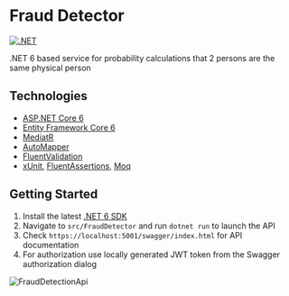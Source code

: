 # Fraud Detector 
[![.NET](https://github.com/divanchyshyn/FraudDetector/actions/workflows/dotnet.yml/badge.svg?branch=main)](https://github.com/divanchyshyn/FraudDetector/actions/workflows/dotnet.yml)

.NET 6 based service for probability calculations that 2 persons are the same physical person

## Technologies

* [ASP.NET Core 6](https://docs.microsoft.com/en-us/aspnet/core/introduction-to-aspnet-core?view=aspnetcore-6.0)
* [Entity Framework Core 6](https://docs.microsoft.com/en-us/ef/core/)
* [MediatR](https://github.com/jbogard/MediatR)
* [AutoMapper](https://automapper.org/)
* [FluentValidation](https://fluentvalidation.net/)
* [xUnit](https://xunit.net/), [FluentAssertions](https://fluentassertions.com/), [Moq](https://github.com/moq)

## Getting Started

1. Install the latest [.NET 6 SDK](https://dotnet.microsoft.com/download/dotnet/6.0)
2. Navigate to `src/FraudDetector` and run `dotnet run` to launch the API
3. Check `https://localhost:5001/swagger/index.html` for API documentation
4. For authorization use locally generated JWT token from the Swagger authorization dialog

![FraudDetectionApi](https://user-images.githubusercontent.com/9357531/143013332-12559473-1af7-4227-8050-5818c862cc4e.png)